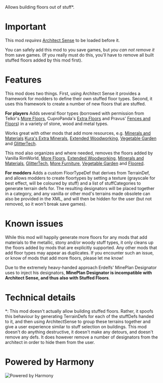 Allows building floors out of stuff*.

# Important
This mod *requires* [Architect Sense](http://steamcommunity.com/sharedfiles/filedetails/?id=852998459) to be loaded before it. 

You can safely add this mod to you save games, but *you can not remove it* from save games. (If you really must do this, you'll have to remove all built stuffed floors added by this mod first).

# Features
This mod does two things. First, using Architect Sense it provides a framework for modders to define their own stuffed floor types. Second, it uses this framework to create a number of new floors that are stuffed. 

**For players**
Adds several floor types (borrowed with permission from Telkir's [More Floors](http://steamcommunity.com/sharedfiles/filedetails/?id=725623521), CuproPanda's [Extra Floors](https://ludeon.com/forums/index.php?topic=13400#msg135940) and Pravus' [Fences and Floors](http://steamcommunity.com/sharedfiles/filedetails/?id=784370602)) in a variety of stone, wood and metal types.

Works great with other mods that add more resources, e.g. [Minerals and Materials](http://steamcommunity.com/sharedfiles/filedetails/?id=728233992) [Kura's Extra Minerals](http://steamcommunity.com/sharedfiles/filedetails/?id=852103845), [Extended Woodworking](http://steamcommunity.com/sharedfiles/filedetails/?id=836912371), [Vegetable Garden](http://steamcommunity.com/sharedfiles/filedetails/?id=822470192) and [GlitterTech](http://steamcommunity.com/sharedfiles/filedetails/?id=725576127). 

This mod also organizes and where needed, removes the floors added by Vanilla RimWorld, [More Floors](http://steamcommunity.com/sharedfiles/filedetails/?id=725623521), [Extended Woodworking](http://steamcommunity.com/sharedfiles/filedetails/?id=836912371), [Minerals and Materials](http://steamcommunity.com/sharedfiles/filedetails/?id=728233992), [GlitterTech](http://steamcommunity.com/sharedfiles/filedetails/?id=725576127), [More Furniture](http://steamcommunity.com/sharedfiles/filedetails/?id=739089840), [Vegetable Garden](http://steamcommunity.com/sharedfiles/filedetails/?id=822470192) and [Floored](http://steamcommunity.com/sharedfiles/filedetails/?id=801544922).

**For modders**
Adds a custom FloorTypeDef that derives from TerrainDef, and allows modders to create floortypes by setting a texture (grayscale for best effect, will be coloured by stuff) and a list of stuffCategories to generate terrain defs for. The resulting designators will be placed together in a category, and any vanilla or other mod's terrains made obsolete can also be provided in the XML, and will then be hidden for the user (but not removed, so it won't break save games).

# Known issues
While this mod will happily generate more floors for any mods that add materials to the metallic, stony and/or woody stuff types, it only cleans up the floors added by mods that are explicitly supported. Any other mods that add floor types may appear as duplicates. If you encounter such an issue, or know of mods that add more floors, please let me know! 

Due to the extremely heavy-handed approach Erdelfs' MinePlan Designator uses to inject his designators, **MinePlan Designator is incompatible with Architect Sense, and thus also with Stuffed Floors**.

# Technical details
*: This mod doesn't actually allow building stuffed floors. Rather, it spoofs this behaviour by generating TerrainDefs for each of the stuffDefs handed to it, and then using ArchitectSense to group these terrains together and give a user experience similar to stuff selection on buildings. This mod doesn't do anything destructive, it doesn't make any detours, and doesn't remove any defs. It does however remove a number of designators from the architect in order to hide them from the user.

# Powered by Harmony
![Powered by Harmony](https://camo.githubusercontent.com/074bf079275fa90809f51b74e9dd0deccc70328f/68747470733a2f2f7332342e706f7374696d672e6f72672f3538626c31727a33392f6c6f676f2e706e67)